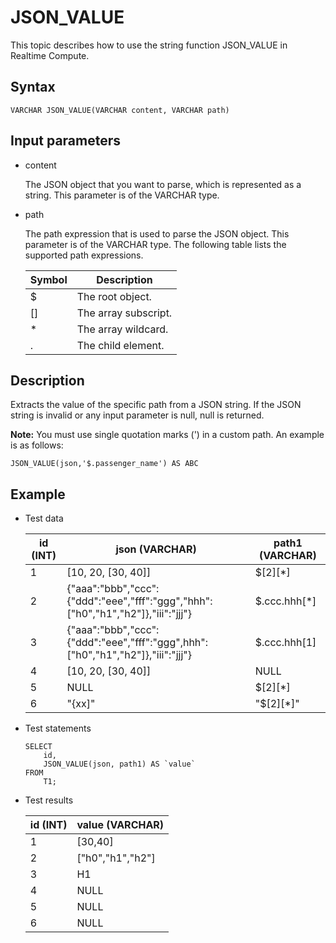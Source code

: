 # JSON\_VALUE

This topic describes how to use the string function JSON\_VALUE in Realtime Compute.

## Syntax

```
VARCHAR JSON_VALUE(VARCHAR content, VARCHAR path)
```

## Input parameters

-   content

    The JSON object that you want to parse, which is represented as a string. This parameter is of the VARCHAR type.

-   path

    The path expression that is used to parse the JSON object. This parameter is of the VARCHAR type. The following table lists the supported path expressions.

    |Symbol|Description|
    |------|-----------|
    |$|The root object.|
    |\[\]|The array subscript.|
    |\*|The array wildcard.|
    |.|The child element.|


## Description

Extracts the value of the specific path from a JSON string. If the JSON string is invalid or any input parameter is null, null is returned.

**Note:** You must use single quotation marks \('\) in a custom path. An example is as follows:

```
JSON_VALUE(json,'$.passenger_name') AS ABC
```

## Example

-   Test data

    |id \(INT\)|json \(VARCHAR\)|path1 \(VARCHAR\)|
    |----------|----------------|-----------------|
    |1|\[10, 20, \[30, 40\]\]|$\[2\]\[\*\]|
    |2|\{"aaa":"bbb","ccc":\{"ddd":"eee","fff":"ggg","hhh":\["h0","h1","h2"\]\},"iii":"jjj"\}|$.ccc.hhh\[\*\]|
    |3|\{"aaa":"bbb","ccc":\{"ddd":"eee","fff":"ggg",hhh":\["h0","h1","h2"\]\},"iii":"jjj"\}|$.ccc.hhh\[1\]|
    |4|\[10, 20, \[30, 40\]\]|NULL|
    |5|NULL|$\[2\]\[\*\]|
    |6|"\{xx\]"|"$\[2\]\[\*\]"|

-   Test statements

    ```
    SELECT 
        id,
        JSON_VALUE(json, path1) AS `value`
    FROM 
        T1;
    ```

-   Test results

    |id \(INT\)|value \(VARCHAR\)|
    |----------|-----------------|
    |1|\[30,40\]|
    |2|\["h0","h1","h2"\]|
    |3|H1|
    |4|NULL|
    |5|NULL|
    |6|NULL|


